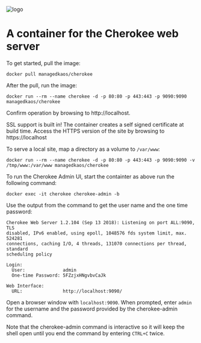 ![logo](https://raw.githubusercontent.com/managedkaos/cherokee/master/cherokee-logo.png)
# A container for the Cherokee web server
To get started, pull the image:

`docker pull managedkaos/cherokee`

After the pull, run the image:

`docker run --rm --name cherokee -d -p 80:80 -p 443:443 -p 9090:9090 managedkaos/cherokee`

Confirm operation by browsing to http://localhost.

SSL support is built in!  The container creates a self signed certificate at build time.  Access the HTTPS version of the site by browsing to https://localhost

To serve a local site, map a directory as a volume to `/var/www`:

`docker run --rm --name cherokee -d -p 80:80 -p 443:443 -p 9090:9090 -v /tmp/www:/var/www managedkaos/cherokee`

To run the Cherokee Admin UI, start the containter as above run the following command:

`docker exec -it cherokee cherokee-admin -b`

Use the output from the command to get the user name and the one time password:

```
Cherokee Web Server 1.2.104 (Sep 13 2018): Listening on port ALL:9090, TLS
disabled, IPv6 enabled, using epoll, 1048576 fds system limit, max. 524281
connections, caching I/O, 4 threads, 131070 connections per thread, standard
scheduling policy

Login:
  User:              admin
  One-time Password: 5FZzjxHNgvbvCaJk

Web Interface:
  URL:               http://localhost:9090/

```

Open a browser window with `localhost:9090`.  When prompted, enter `admin` for the username and the password provided by the cherokee-admin command.

Note that the cherokee-admin command is interactive so it will keep the shell open until you end the command by entering `CTRL+C` twice.

